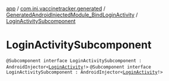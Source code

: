 [app](../../../index.md) / [com.jnj.vaccinetracker.generated](../../index.md) / [GeneratedAndroidInjectedModule_BindLoginActivity](../index.md) / [LoginActivitySubcomponent](./index.md)

# LoginActivitySubcomponent

`@Subcomponent interface LoginActivitySubcomponent : AndroidInjector<`[`LoginActivity`](../../../com.jnj.vaccinetracker.login/-login-activity/index.md)`!>`
`@Subcomponent interface LoginActivitySubcomponent : AndroidInjector<`[`LoginActivity`](../../../com.jnj.vaccinetracker.login/-login-activity/index.md)`!>`